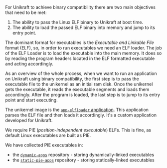 For Unikraft to achieve binary compatibility there are two main objectives that need to be met:

1. The ability to pass the Linux ELF binary to Unikraft at boot time.
1. The ability to load the passed ELF binary into memory and jump to its entry point.

The dominant format for executables is the *Executable and Linkable File* format (ELF), so, in order to run executables we need an ELF loader.
The job of the ELF Loader is to load the executable into the main memory.
It does so by reading the program headers located in the ELF formatted executable and acting accordingly.

As an overview of the whole process, when we want to run an application on Unikraft using binary compatibility, the first step is to pass the executable file to the unikernel as an initial ram disk.
Once the unikernel gets the executable, it reads the executable segments and loads them accordingly.
After the program is loaded, the last step is to jump to its entry point and start executing.

The unikernel image is the [`app-elfloader` application](https://github.com/unikraft/app-elfloader).
This application parses the ELF file and then loads it accordingly.
It's a custom application developed for Unikraft.

We require PIE (*position-independent executable*) ELFs.
This is fine, as default Linux executables are built as PIE.

We have collected PIE executables in:

- the [`dynamic-apps`](https://github.com/unikraft/dynamic-apps) repository - storing dynamically-linked executables
- the [`static-pie-apps`](https://github.com/unikraft/static-pie-apps) repository - storing statically-linked executables
